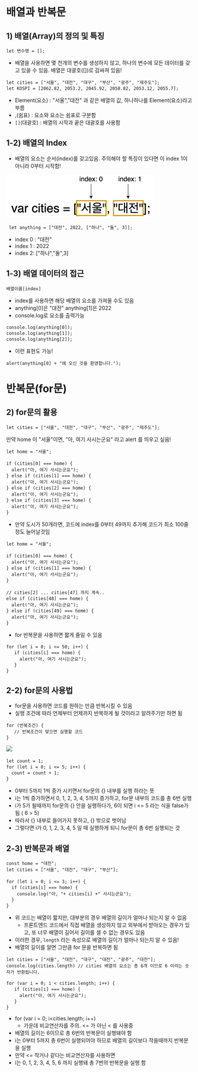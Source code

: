 # 배열과 반복문

## 1) 배열(Array)의 정의 및 특징

```
let 변수명 = [];
```

- 배열을 사용하면 몇 천개의 변수를 생성하지 않고, 하나의 변수에 모든 데이터를 갖고 있을 수 있음. 배열은 대괄호([])로 감싸져 있음!

```
let cities = ["서울", "대전", "대구", "부산", "광주", "제주도"];
let KOSPI = [2062.82, 2053.2, 2045.92, 2058.82, 2053.12, 2055.7];
```

- Element(요소) : "서울","대전" 과 같은 배열의 값, 하나하나를 Element(요소)라고 부름
- ,(쉼표) : 요소와 요소는 쉼표로 구분함
- `[]`(대괄호) : 배열의 시작과 끝은 대괄호를 사용함

## 1-2) 배열의 Index

- 배열의 요소는 순서(index)를 갖고있음. 주의해야 할 특징이 있다면 이 index 1이 아니라 0부터 시작함!

![](./2022-07-17/img/index.png)

```
 let anything = ["대전", 2022, ["하나", "둘", 3]];
```

- index 0 : "대전"
- index 1 : 2022
- index 2: ["하나","둘",3]

## 1-3) 배열 데이터의 접근

```
배열이름[index]
```

- index를 사용하면 해당 배열의 요소를 가져올 수도 있음
- anything[0]은 "대전" anything[1]은 2022
- console.log로 요소를 출력가능

```
console.log(anything[0]);
console.log(anything[1]);
console.log(anything[2]);
```

- 이런 표현도 가능!

```
alert(anything[0] + "에 오신 것을 환영합니다.");
```

# 반복문(for문)

## 2) for문의 활용

```
let cities = ["서울", "대전", "대구", "부산", "광주", "제주도"];
```

만약 home 이 "서울"이면, "아, 여기 사시는군요" 라고 alert 를 띄우고 싶음!

```
let home = "서울";

if (cities[0] === home) {
  alert("아, 여기 사시는군요");
} else if (cities[1] === home) {
  alert("아, 여기 사시는군요");
} else if (cities[2] === home) {
  alert("아, 여기 사시는군요");
} else if (cities[3] === home) {
  alert("아, 여기 사시는군요");
}
```

- 만약 도시가 50개라면, 코드에 index를 0부터 49까지 추가해 코드가 최소 100줄 정도 늘어날것임

```
let home = "서울";

if (cities[0] === home) {
  alert("아, 여기 사시는군요");
} else if (cities[1] === home) {
  alert("아, 여기 사시는군요");
}

// cities[2] ... cities[47] 까지 계속..
else if (cities[48] === home) {
  alert("아, 여기 사시는군요");
} else if (cities[49] === home) {
  alert("아, 여기 사시는군요");
}
```

- for 반복문을 사용하면 짧게 줄일 수 있음

```
for (let i = 0; i <= 50; i++) {
   if (cities[i] === home) {
     alert("아, 여기 사시는군요");
   }
}
```

## 2-2) for문의 사용법

- for문을 사용하면 코드를 원하는 만큼 반복시킬 수 있음
- 실행 조건에 따라 언제부터 언제까지 반복하게 될 것이라고 알려주기만 하면 됨

```
for (반복조건) {
   // 반복조건이 맞으면 실행할 코드
}
```

![](./2022-07-17/img/for%EB%AC%B8.png)

```
let count = 1;
for (let i = 0; i <= 5; i++) {    
  count = count + 1;
}
```

- 0부터 5까지 1씩 증가 시키면서 for문의 {} 내부를 실행 하라는 뜻
- i는 1씩 증가하면서 0, 1, 2, 3, 4, 5까지 증가하고, for문 내부의 코드를 총 6번 실행
- i가 5가 될때까지 for문의 {} 안을 실행하다가, 6이 되면 i <= 5 라는 식을 false가 됨 ( 6 > 5)
- 따라서 {} 내부로 들어가지 못하고, {} 밖으로 벗어남
- 그렇다면 i가 0, 1, 2, 3, 4, 5 일 때 실행하게 되니 for문이 총 6번 실행되는 것

## 2-3) 반복문과 배열

```
const home = "대전";
let cities = ["서울", "대전", "대구", "부산"];

for (let i = 0; i <= 3; i++) {    
  if (cities[i] === home) {      
    console.log("아, "+ cities[i] +" 사시는군요");   
  }
}
```

- 위 코드는 배열이 짧지만, 대부분의 경우 배열의 길이가 얼마나 되는지 알 수 없음
  - 프론트엔드 코드에서 직접 배열을 생성하지 않고 외부에서 받아오는 경우가 있고, 또 너무 배열이 길어서 길이를 셀 수 없는 경우도 있음
- 이러한 경우, `length` 라는 속성으로 배열의 길이가 얼마나 되는지 알 수 있음!
- 배열의 길이를 알면 그만큼 for 문을 반복하면 됨

```
let cities = ["서울", "대전", "대구", "대전", "광주", "대전"];
console.log(cities.length) // cities 배열의 요소는 총 6개 이므로 6 이라는 숫자가 반환됩니다.
```

```
for (var i = 0; i < cities.length; i++) {
   if (cities[i] === home) {
     alert("아, 여기 사시는군요");
   }
}
```

- for (var i = 0; i<cities.length; i++)
  - 가운데 비교연산자를 주의. <= 가 아닌 < 를 사용중
- 배열의 길이는 6이므로 총 6번의 반복문이 실행돼야 함
- i는 0부터 5까지 총 6번이 실행되어야 하므로 배열의 길이보다 작을때까지 반복문을 실행
- 만약 <= 작거나 같다는 비교연산자를 사용하면
- i는 0, 1, 2, 3, 4, 5, 6 까지 실행돼 총 7번의 반복문을 실행 함
